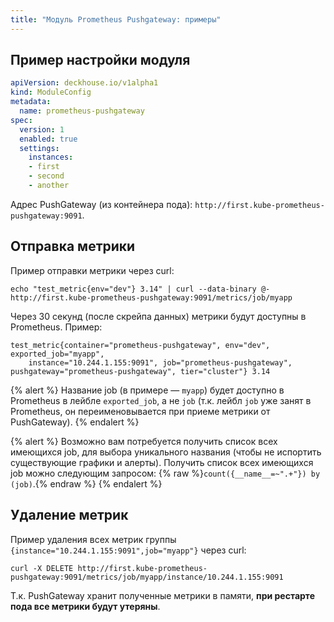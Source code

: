 ```yaml
---
title: "Модуль Prometheus Pushgateway: примеры"
---
```


## Пример настройки модуля

```yaml
apiVersion: deckhouse.io/v1alpha1
kind: ModuleConfig
metadata:
  name: prometheus-pushgateway
spec:
  version: 1
  enabled: true
  settings:
    instances:
    - first
    - second
    - another
```

Адрес PushGateway (из контейнера пода): `http://first.kube-prometheus-pushgateway:9091`.

## Отправка метрики

Пример отправки метрики через curl:

```shell
echo "test_metric{env="dev"} 3.14" | curl --data-binary @- http://first.kube-prometheus-pushgateway:9091/metrics/job/myapp
```

Через 30 секунд (после скрейпа данных) метрики будут доступны в Prometheus. Пример:

```text
test_metric{container="prometheus-pushgateway", env="dev", exported_job="myapp", 
    instance="10.244.1.155:9091", job="prometheus-pushgateway", pushgateway="prometheus-pushgateway", tier="cluster"} 3.14
```

{% alert %} Название job (в примере — `myapp`) будет доступно в Prometheus в лейбле `exported_job`, а не `job` (т.к. лейбл `job` уже занят в Prometheus, он переименовывается при приеме метрики от PushGateway).
{% endalert %}

{% alert %} Возможно вам потребуется получить список всех имеющихся job, для выбора уникального названия (чтобы не испортить существующие графики и алерты). Получить список всех имеющихся job можно следующим запросом: {% raw %}`count({__name__=~".+"}) by (job)`.{% endraw %}
{% endalert %}

## Удаление метрик

Пример удаления всех метрик группы `{instance="10.244.1.155:9091",job="myapp"}` через curl:

```shell
curl -X DELETE http://first.kube-prometheus-pushgateway:9091/metrics/job/myapp/instance/10.244.1.155:9091
```

Т.к. PushGateway хранит полученные метрики в памяти, **при рестарте пода все метрики будут утеряны**.
